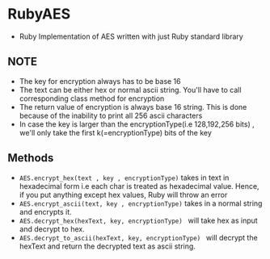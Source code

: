 # RubyAES

* Ruby Implementation of AES written with just Ruby standard library

NOTE
-----
* The key for encryption always has to be base 16
* The text can be either hex or normal ascii string. You'll have to call corresponding class method for encryption
* The return value of encryption is always base 16 string. This is done because of the inability to print all 256 ascii characters
* In case the key is larger than the encryptionType(i.e 128,192,256 bits) , we'll only take the first k(=encryptionType) bits of the key

## Methods


*  `AES.encrypt_hex(text , key , encryptionType)` takes in text in hexadecimal form i.e each char is treated as hexadecimal value. Hence, if you put anything except hex values, Ruby will throw an error
* `AES.encrypt_ascii(text, key , encryptionType)` takes in a normal string and encrypts it.
* `AES.decrypt_hex(hexText, key, encryptionType) ` will take hex as input and decrypt to hex.
* `AES.decrypt_to_ascii(hexText, key, encryptionType) ` will decrypt the hexText and return the decrypted text as ascii string.